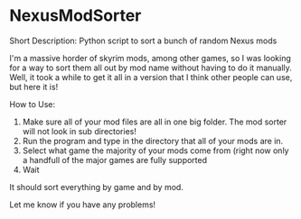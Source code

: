 # NexusModSorter
Short Description: Python script to sort a bunch of random Nexus mods


I'm a massive horder of skyrim mods, among other games, so I was looking for a way to sort them all out by mod name without having to do it manually. Well, it took a while to get it all in a version that I think other people can use, but here it is!

How to Use:

1. Make sure all of your mod files are all in one big folder. The mod sorter will not look in sub directories!
2. Run the program and type in the directory that all of your mods are in.
3. Select what game the majority of your mods come from (right now only a handfull of the major games are fully supported
4. Wait

It should sort everything by game and by mod. 

Let me know if you have any problems!
